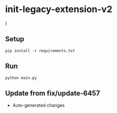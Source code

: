 # init-legacy-extension-v2

)

## Setup

```
pip install -r requirements.txt
```

## Run

```
python main.py
```

## Update from fix/update-6457
- Auto-generated changes
